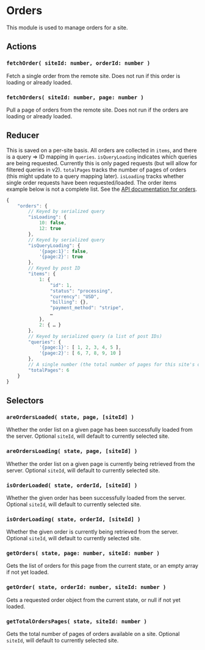 Orders
======

This module is used to manage orders for a site.

## Actions

### `fetchOrder( siteId: number, orderId: number )`

Fetch a single order from the remote site. Does not run if this order is loading or already loaded.

### `fetchOrders( siteId: number, page: number )`

Pull a page of orders from the remote site. Does not run if the orders are loading or already loaded.

## Reducer

This is saved on a per-site basis. All orders are collected in `items`, and there is a query => ID mapping in `queries`. `isQueryLoading` indicates which queries are being requested. Currently this is only paged requests (but will allow for filtered queries in v2). `totalPages` tracks the number of pages of orders (this might update to a query mapping later). `isLoading` tracks whether single order requests have been requested/loaded. The order items example below is not a complete list. See the [API documentation for orders](http://woocommerce.github.io/woocommerce-rest-api-docs/#order-properties).

```js
{
	"orders": {
		// Keyed by serialized query
		"isLoading": {
			10: false,
			12: true
		},
		// Keyed by serialized query
		"isQueryLoading": {
			'{page:1}': false,
			'{page:2}': true
		},
		// Keyed by post ID
		"items": {
			1: {
				"id": 1,
				"status": "processing",
				"currency": "USD",
				"billing": {},
				"payment_method": "stripe",
				…
			},
			2: { … } 
		},
		// Keyed by serialized query (a list of post IDs)
		"queries": {
			'{page:1}': [ 1, 2, 3, 4, 5 ],
			'{page:2}': [ 6, 7, 8, 9, 10 ]
		},
		// A single number (the total number of pages for this site's orders)
		"totalPages": 6
	}
}
```

## Selectors

### `areOrdersLoaded( state, page, [siteId] )`

Whether the order list on a given page has been successfully loaded from the server. Optional `siteId`, will default to currently selected site.

### `areOrdersLoading( state, page, [siteId] )`

Whether the order list on a given page is currently being retrieved from the server. Optional `siteId`, will default to currently selected site.

### `isOrderLoaded( state, orderId, [siteId] )`

Whether the given order has been successfully loaded from the server. Optional `siteId`, will default to currently selected site.

### `isOrderLoading( state, orderId, [siteId] )`

Whether the given order is currently being retrieved from the server. Optional `siteId`, will default to currently selected site.

### `getOrders( state, page: number, siteId: number )`

Gets the list of orders for this page from the current state, or an empty array if not yet loaded.

### `getOrder( state, orderId: number, siteId: number )`

Gets a requested order object from the current state, or null if not yet loaded.

### `getTotalOrdersPages( state, siteId: number )`

Gets the total number of pages of orders available on a site. Optional `siteId`, will default to currently selected site.
